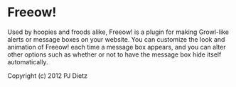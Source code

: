Freeow!
=======

Used by hoopies and froods alike, Freeow! is a plugin for making Growl-like alerts or message boxes on your website. You can customize the look and animation of Freeow! each time a message box appears, and you can alter other options such as whether or not to have the message box hide itself automatically.

Copyright (c) 2012 PJ Dietz

